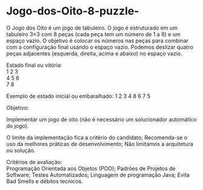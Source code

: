 # Jogo-dos-Oito-8-puzzle-
O Jogo dos Oito é um jogo de tabuleiro. O jogo é estruturado em um tabuleiro 3×3 com 8 peças (cada peça tem um número de 1 a 8) e um espaço vazio. O objetivo é colocar os números nas peças para combinar com a configuração final usando o espaço vazio. Podemos deslizar quatro peças adjacentes (esquerda, direita, acima e abaixo) no espaço vazio.  

Estado final ou vitória:                                         
   1 2 3                                                                          
   4 5 6                                                                          
   7 8                                                                               


Exemplo de estado inicial ou embaralhado:
   1 2 3
   4 8 6
   7 5


Objetivo:  

Implementar um jogo de oito (não é necessário um solucionador automático do jogo).  

O limite da implementação fica a critério do candidato; 
Recomenda-se o uso da melhores práticas de desenvolvimento; 
Não limitamos a arquitetura ou solução.

Critérios de avaliação:  
Programação Orientada aos Objetos (POO); 
Padrões de Projetos de Software; 
Testes Automatizados; 
Linguagem de programação Java; 
Evita Bad Smells e débitos tecnicos.
